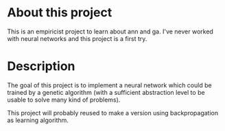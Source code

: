 About this project
=================

This is an empiricist project to learn about ann and ga. I've never worked with neural networks and this project is a first try.

Description
===========

The goal of this project is to implement a neural network which could be trained by a genetic algorithm (with a sufficient abstraction level to be usable to solve many kind of problems).

This project will probably reused to make a version using backpropagation as learning algorithm.

